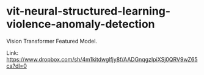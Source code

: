 # vit-neural-structured-learning-violence-anomaly-detection

Vision Transformer Featured Model.

  Link: https://www.dropbox.com/sh/4m1kitdwglfjy8f/AADGnqgzIpiXSj0QRV9wZ65ca?dl=0
